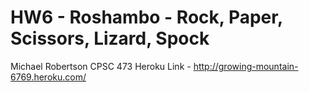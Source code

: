 # HW6 - Roshambo - Rock, Paper, Scissors, Lizard, Spock

Michael Robertson
CPSC 473
Heroku Link - http://growing-mountain-6769.heroku.com/
